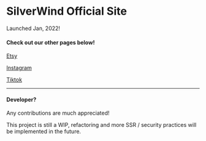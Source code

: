 # SilverWind Official Site

Launched Jan, 2022!

#### Check out our other pages below!

[Etsy](https://www.etsy.com/shop/SSilverWind)

[Instagram](https://www.instagram.com/silverwinds/)

[Tiktok](https://www.tiktok.com/@silver.winds)

---

#### Developer?

Any contributions are much appreciated!

This project is still a WIP, refactoring and more SSR / security practices will be implemented in the future.
